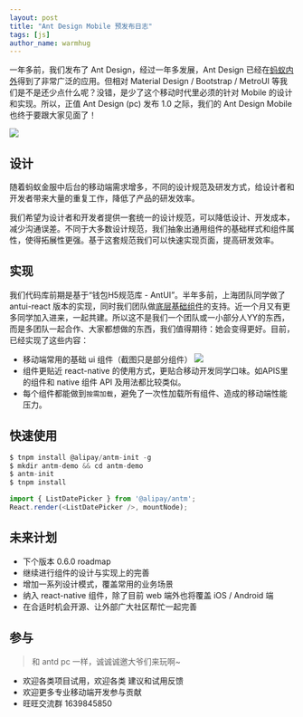 ```yaml
---
layout: post
title: "Ant Design Mobile 预发布日志"
tags: [js]
author_name: warmhug
---
```


一年多前，我们发布了 Ant Design，经过一年多发展，Ant Design 已经在[蚂蚁内外](https://github.com/ant-design/ant-design/issues/477)得到了非常广泛的应用。但相对 Material Design / Bootstrap / MetroUI 等我们是不是还少点什么呢？没错，是少了这个移动时代里必须的针对 Mobile 的设计和实现。所以，正值 Ant Design (pc) 发布 1.0 之际，我们的 Ant Design Mobile 也终于要跟大家见面了！

![](http://024028.oss-cn-hangzhou-zmf.aliyuncs.com/uploads/react-ui/ant-mobile/6fd989029b9204258638b380c4165402/image.png)

## 设计

随着蚂蚁金服中后台的移动端需求增多，不同的设计规范及研发方式，给设计者和开发者带来大量的重复工作，降低了产品的研发效率。

我们希望为设计者和开发者提供一套统一的设计规范，可以降低设计、开发成本，减少沟通误差。不同于大多数设计规范，我们抽象出通用组件的基础样式和组件属性，使得拓展性更强。基于这套规范我们可以快速实现页面，提高研发效率。

## 实现

我们代码库前期是基于“钱包H5规范库 - AntUI”。半年多前，上海团队同学做了 antui-react 版本的实现，同时我们团队做[底层基础组件](https://github.com/react-component)的支持。近一个月又有更多同学加入进来，一起共建。所以这不是我们一个团队或一小部分人YY的东西，而是多团队一起合作、大家都想做的东西，我们值得期待：她会变得更好。目前，已经实现了这些内容：

- 移动端常用的基础 ui 组件（截图只是部分组件）
![](http://024028.oss-cn-hangzhou-zmf.aliyuncs.com/uploads/react-ui/ant-mobile/3db01259351c0635dcdaebbdffabeeb0/image.png)
- 组件更贴近 react-native 的使用方式，更贴合移动开发同学口味。如APIS里的组件和 native 组件 API 及用法都比较类似。
- 每个组件都能做到`按需加载`，避免了一次性加载所有组件、造成的移动端性能压力。

## 快速使用

```js
$ tnpm install @alipay/antm-init -g
$ mkdir antm-demo && cd antm-demo
$ antm-init
$ tnpm install

import { ListDatePicker } from '@alipay/antm';
React.render(<ListDatePicker />, mountNode);
```

## 未来计划

- 下个版本 0.6.0 roadmap
- 继续进行组件的设计与实现上的完善
- 增加一系列设计模式，覆盖常用的业务场景
- 纳入 react-native 组件，除了目前 web 端外也将覆盖 iOS / Android 端
- 在合适时机会开源、让外部广大社区帮忙一起完善

## 参与
> 和 antd pc 一样，诚诚诚邀大爷们来玩啊~

- 欢迎各类项目试用，欢迎各类 建议和试用反馈
- 欢迎更多专业移动端开发参与贡献
- 旺旺交流群 1639845850

